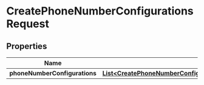 

# CreatePhoneNumberConfigurationsRequest


## Properties

| Name | Type | Description | Notes |
|------------ | ------------- | ------------- | -------------|
|**phoneNumberConfigurations** | [**List&lt;CreatePhoneNumberConfigurationsRequestPhoneNumberConfigurationsInner&gt;**](CreatePhoneNumberConfigurationsRequestPhoneNumberConfigurationsInner.md) |  |  [optional] |



